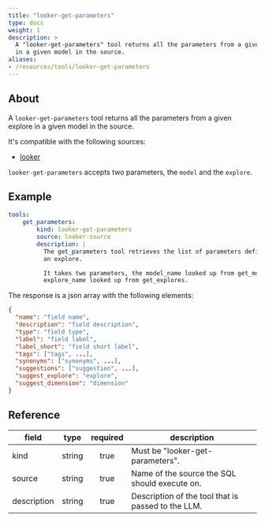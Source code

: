 ```yaml
---
title: "looker-get-parameters"
type: docs
weight: 1
description: >
  A "looker-get-parameters" tool returns all the parameters from a given explore
  in a given model in the source.
aliases:
- /resources/tools/looker-get-parameters
---
```


## About

A `looker-get-parameters` tool returns all the parameters from a given explore
in a given model in the source.

It's compatible with the following sources:

- [looker](../../sources/looker.md)

`looker-get-parameters` accepts two parameters, the `model` and the `explore`.

## Example

```yaml
tools:
    get_parameters:
        kind: looker-get-parameters
        source: looker-source
        description: |
          The get_parameters tool retrieves the list of parameters defined in
          an explore.

          It takes two parameters, the model_name looked up from get_models and the
          explore_name looked up from get_explores.
```

The response is a json array with the following elements:

```json
{
  "name": "field name",
  "description": "field description",
  "type": "field type",
  "label": "field label",
  "label_short": "field short label",
  "tags": ["tags", ...],
  "synonyms": ["synonyms", ...],
  "suggestions": ["suggestion", ...],
  "suggest_explore": "explore",
  "suggest_dimension": "dimension"
}
```


## Reference

| **field**   | **type** | **required** | **description**                                    |
|-------------|:--------:|:------------:|----------------------------------------------------|
| kind        |  string  |     true     | Must be "looker-get-parameters".                   |
| source      |  string  |     true     | Name of the source the SQL should execute on.      |
| description |  string  |     true     | Description of the tool that is passed to the LLM. |
